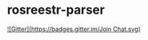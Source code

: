 rosreestr-parser
================
[![Gitter](https://badges.gitter.im/Join Chat.svg)](https://gitter.im/JimmDiGrizli/rosreestr-parser?utm_source=badge&utm_medium=badge&utm_campaign=pr-badge&utm_content=badge)
